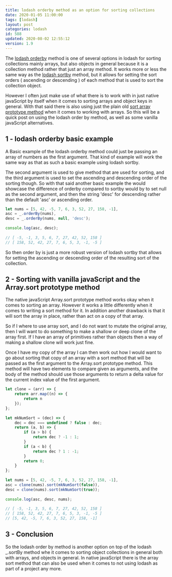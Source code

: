 ```yaml
---
title: lodash orderby method as an option for sorting collections
date: 2020-01-05 11:00:00
tags: [lodash]
layout: post
categories: lodash
id: 588
updated: 2020-08-02 12:55:12
version: 1.9
---
```


The [lodash orderby](https://lodash.com/docs/4.17.15#orderBy) method is one of several options in lodash for sorting collections mainly arrays, but also objects in general because it is a collection method rather that just an array method. It works more or less the same way as the [lodash sortby](/2018/07/06/lodash_sortby/) method, but it allows for setting the sort orders \( ascending or descending \) of each method that is used to sort the collection object. 

However I often just make use of what there is to work with in just native javaScript by itself when it comes to sorting arrays and object keys in general. With that said there is also using just the plain old [sort array prototype method](/2019/12/02/js-array-sort/) when it comes to working  with arrays. So this will be a quick post on using the lodash order by method, as well as some vanilla javaScript alternatives.

<!-- more -->

## 1 - lodash orderby basic example

A Basic example of the lodash orderby method could just be passing an array of numbers as the first argument. That kind of example will work the same way as that as such a basic example using lodash sortby. 

The second argument is used to give method that are used for sorting, and the third argument is used to set the ascending and descending order of the sorting though. So with that said another basic example the would showcase the difference of orderby compared to sortby would by to set null as the second argument, and then the string 'desc' for descending rather than the default 'asc' or ascending order.

```js
let nums = [5, 42, -5, 7, 6, 3, 52, 27, 158, -1],
asc = _.orderBy(nums),
desc = _.orderBy(nums, null, 'desc');
 
console.log(asc, desc);
 
// [ -5, -1, 3, 5, 6, 7, 27, 42, 52, 158 ]
// [ 158, 52, 42, 27, 7, 6, 5, 3, -1, -5 ]
```

So then order by is just a more robust version of lodash sortby that allows for setting the ascending or descending order of the resulting sort of the collection.

## 2 - Sorting with vanilla javaScript and the Array.sort prototype method

The native javaScript Array.sort prototype method works okay when it comes to sorting an array. However it works a little differently when it comes to writing a sort method for it. In addition another drawback is that it will sort the array in place, rather than act on a copy of that array.

So if I where to use array sort, and I do not want to mutate the original array, then I will want to do something to make a shallow or deep clone of the array first. If I have an array of primitives rather than objects then a way of making a shallow clone will work just fine. 

Once I have my copy of the array I can then work out how I would want to go about sorting that copy of an array with a sort method that will be passed as the first argument to the Array.sort prototype method. This method will have two elements to compare given as arguments, and the body of the method should use those arguments to return a delta value for the current index value of the first argument.

```js
let clone = (arr) => {
    return arr.map((n) => {
        return n
    });
};
 
let mkNumSort = (dec) => {
    dec = dec === undefined ? false : dec;
    return (a, b) => {
        if (a > b) {
            return dec ? -1 : 1;
        }
        if (a < b) {
            return dec ? 1 : -1;
        }
        return 0;
    }
};
 
let nums = [5, 42, -5, 7, 6, 3, 52, 27, 158, -1],
asc = clone(nums).sort(mkNumSort(false)),
desc = clone(nums).sort(mkNumSort(true));
 
console.log(asc, desc, nums);
 
// [ -5, -1, 3, 5, 6, 7, 27, 42, 52, 158 ]
// [ 158, 52, 42, 27, 7, 6, 5, 3, -1, -5 ]
// [5, 42, -5, 7, 6, 3, 52, 27, 158, -1]
```

## 3 - Conclusion

So the lodash order by method is another option on top of the lodash \_.sortBy method whe it comes to sorting object collections in general both with arrays, and objects in general. In native javaScript there is the array sort method that can also be used when it comes to not using lodash as part of a project any more.